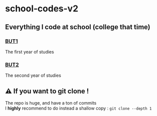 # school-codes-v2
## Everything I code at school (college that time)


### [BUT1](./BUT1)
The first year of studies

### [BUT2](./BUT2)
The second year of studies

## ⚠ If you want to git clone !
The repo is huge, and have a ton of commits  
I **highly** recommend to do instead a shallow copy : `git clone --depth 1`
